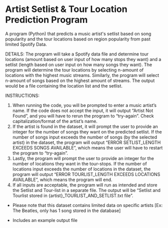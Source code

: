 # Artist Setlist & Tour Location Prediction Program
A program (Python) that predicts a music artist's setlist based on song popularity and the tour locations based on region popularity from past limited Spotify Data. 

DETAILS: 
The program will take a Spotify data file and determine tour locations (amount based on user input of how many stops they want) and a setlist (length based on user input on how many songs they want). The program will determine the tour locations by selecting n-amount of locations with the highest music streams. Similarly, the program will select n-amount of songs based on the highest amount of streams. The output would be a file containing the location list and the setlist. 
 
INSTRUCTIONS:
1. When running the code, you will be prompted to enter a music artist’s name. If the code does not accept the input, it will output “Artist Not Found”, and you will have to rerun the program to “try-again”. Check capitalization/format of the artist’s name.  
2. If the artist is found in the dataset, it will prompt the user to provide an integer for the number of songs they want on the predicted setlist. If the number of songs input exceeds the number of songs (by the selected artist) in the dataset, the program will output “ERROR SETLIST_LENGTH EXCEEDS SONGS AVAILABLE”, which means the user will have to restart the program to “try-again”. 
3. Lastly, the program will prompt the user to provide an integer for the number of locations they want in the tour-stops. If the number of locations input exceeds the number of locations in the dataset, the program will output “ERROR TOURLIST_LENGTH EXCEEDS LOCATIONS AVAILABLE”, which means the program will end. 
4. If all inputs are acceptable, the program will run as intended and store the Setlist and Tour-list in a separate file. The output will be “Setlist and Tourlist stored in {artist}_TOURLIST_AND_SETLIST.txt file”.  

* Please note that this dataset contains limited data on specific artists [Ex: The Beatles, only has 1 song stored in the database]
  
* Includes an example output file
